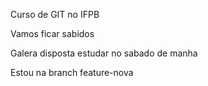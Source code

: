 Curso de GIT no IFPB

Vamos ficar sabidos

Galera disposta estudar no sabado de manha

Estou na branch feature-nova
